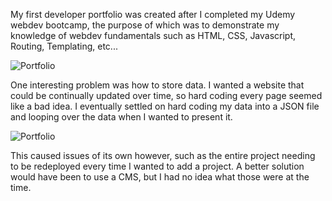 My first developer portfolio was created after I completed my Udemy webdev bootcamp, the purpose of which was to demonstrate my knowledge of webdev fundamentals such as HTML, CSS, Javascript, Routing, Templating, etc... 

![Portfolio](https://res.cloudinary.com/do26dc7xg/image/upload/v1696024435/PortfolioV2/Portfolio2022/Screenshot_2023-09-18_at_4.05.29_PM_yjpffy.png)

One interesting problem was how to store data. I wanted a website that could be continually updated over time, so hard coding every page seemed like a bad idea. I eventually settled on hard coding my data into a JSON file and looping over the data when I wanted to present it. 

![Portfolio](https://res.cloudinary.com/do26dc7xg/image/upload/v1696024435/PortfolioV2/Portfolio2022/Screenshot_2023-09-18_at_4.22.53_PM_ghp1gh.png)


This caused issues of its own however, such as the entire project needing to be redeployed every time I wanted to add a project. A better solution would have been to use a CMS, but I had no idea what those were at the time.